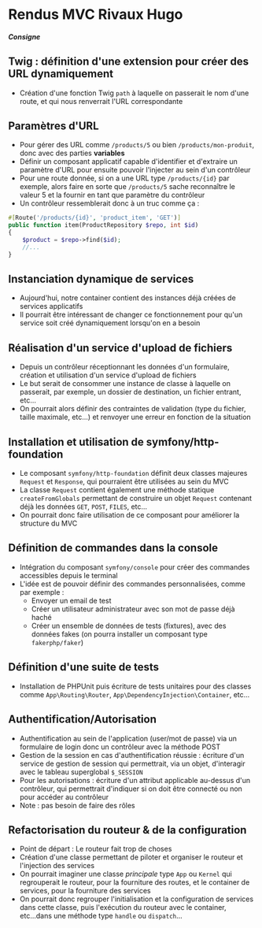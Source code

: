 # Rendus MVC Rivaux Hugo 





















##### Consigne #####

## Twig : définition d'une extension pour créer des URL dynamiquement

- Création d'une fonction Twig `path` à laquelle on passerait le nom d'une route, et qui nous renverrait l'URL correspondante

## Paramètres d'URL

- Pour gérer des URL comme `/products/5` ou bien `/products/mon-produit`, donc avec des parties **variables**
- Définir un composant applicatif capable d'identifier et d'extraire un paramètre d'URL pour ensuite pouvoir l'injecter au sein d'un contrôleur
- Pour une route donnée, si on a une URL type `/products/{id}` par exemple, alors faire en sorte que `/products/5` sache reconnaître le valeur 5 et la fournir en tant que paramètre du contrôleur
- Un contrôleur ressemblerait donc à un truc comme ça :

```php
#[Route('/products/{id}', 'product_item', 'GET')]
public function item(ProductRepository $repo, int $id)
{
    $product = $repo->find($id);
    //...
}
```

## Instanciation dynamique de services

- Aujourd'hui, notre container contient des instances déjà créées de services applicatifs
- Il pourrait être intéressant de changer ce fonctionnement pour qu'un service soit créé dynamiquement lorsqu'on en a besoin

## Réalisation d'un service d'upload de fichiers

- Depuis un contrôleur réceptionnant les données d'un formulaire, création et utilisation d'un service d'upload de fichiers
- Le but serait de consommer une instance de classe à laquelle on passerait, par exemple, un dossier de destination, un fichier entrant, etc...
- On pourrait alors définir des contraintes de validation (type du fichier, taille maximale, etc...) et renvoyer une erreur en fonction de la situation

## Installation et utilisation de symfony/http-foundation

- Le composant `symfony/http-foundation` définit deux classes majeures `Request` et `Response`, qui pourraient être utilisées au sein du MVC
- La classe `Request` contient également une méthode statique `createFromGlobals` permettant de construire un objet `Request` contenant déjà les données `GET`, `POST`, `FILES`, etc...
- On pourrait donc faire utilisation de ce composant pour améliorer la structure du MVC

## Définition de commandes dans la console

- Intégration du composant `symfony/console` pour créer des commandes accessibles depuis le terminal
- L'idée est de pouvoir définir des commandes personnalisées, comme par exemple :
  - Envoyer un email de test
  - Créer un utilisateur administrateur avec son mot de passe déjà haché
  - Créer un ensemble de données de tests (fixtures), avec des données fakes (on pourra installer un composant type `fakerphp/faker`)

## Définition d'une suite de tests

- Installation de PHPUnit puis écriture de tests unitaires pour des classes comme `App\Routing\Router`, `App\DependencyInjection\Container`, etc...

## Authentification/Autorisation

- Authentification au sein de l'application (user/mot de passe) via un formulaire de login donc un contrôleur avec la méthode POST
- Gestion de la session en cas d'authentification réussie : écriture d'un service de gestion de session qui permettrait, via un objet, d'interagir avec le tableau superglobal `$_SESSION`
- Pour les autorisations : écriture d'un attribut applicable au-dessus d'un contrôleur, qui permettrait d'indiquer si on doit être connecté ou non pour accéder au contrôleur
- Note : pas besoin de faire des rôles

## Refactorisation du routeur & de la configuration

- Point de départ : Le routeur fait trop de choses
- Création d'une classe permettant de piloter et organiser le routeur et l'injection des services
- On pourrait imaginer une classe _principale_ type `App` ou `Kernel` qui regrouperait le routeur, pour la fourniture des routes, et le container de services, pour la fourniture des services
- On pourrait donc regrouper l'initialisation et la configuration de services dans cette classe, puis l'exécution du routeur avec le container, etc...dans une méthode type `handle` ou `dispatch`...
